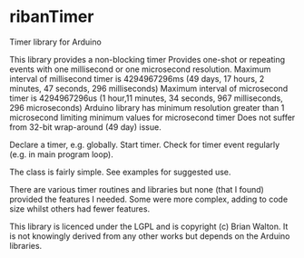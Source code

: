 ribanTimer
==========

Timer library for Arduino

This library provides a non-blocking timer
Provides one-shot or repeating events with one millisecond or one microsecond resolution.
Maximum interval of millisecond timer is 4294967296ms (49 days, 17 hours, 2 minutes, 47 seconds, 296 milliseconds)
Maximum interval of microsecond timer is 4294967296us (1 hour,11 minutes, 34 seconds, 967 milliseconds, 296 microseconds)
Arduino library has minimum resolution greater than 1 microsecond limiting minimum values for microsecond timer
Does not suffer from 32-bit wrap-around (49 day) issue.

Declare a timer, e.g. globally.
Start timer.
Check for timer event regularly (e.g. in main program loop).

The class is fairly simple. See examples for suggested use.

There are various timer routines and libraries but none (that I found) provided the features I needed. Some were more complex, adding to code size whilst others had fewer features.

This library is licenced under the LGPL and is copyright (c) Brian Walton. It is not knowingly derived from any other works but depends on the Arduino libraries.
